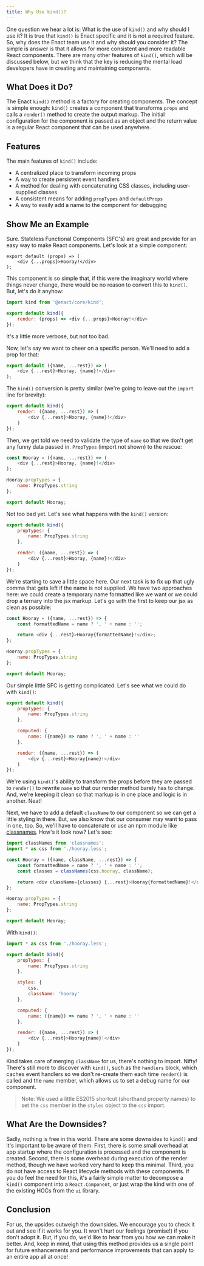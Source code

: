 ```yaml
---
title: Why Use kind()?
---
```


One question we hear a lot is:  What is the use of `kind()` and why should I use it?  It is true
that `kind()` is Enact specific and it is not a required feature. So, why does the Enact team use
it and why should you consider it? The simple is answer is that it allows for more consistent and
more readable React components. There are many other features of `kind()`, which will be
discussed below, but we think that the key is reducing the mental load developers have in creating
and maintaining components.

## What Does it Do?

The Enact `kind()` method is a factory for creating components. The concept is simple enough: `kind()`
creates a component that transforms `props` and calls a `render()` method to create the output
markup. The initial configuration for the component is passed as an object and the return value is a
regular React component that can be used anywhere.

## Features

The main features of `kind()` include:

* A centralized place to transform incoming props
* A way to create persistent event handlers
* A method for dealing with concatenating CSS classes, including user-supplied classes
* A consistent means for adding `propTypes` and `defaultProps`
* A way to easily add a name to the component for debugging

## Show Me an Example

Sure. Stateless Functional Components (SFC's) are great and provide for an easy way to make React
components. Let's look at a simple component:

```
export default (props) => (
	<div {...props}>Hooray!</div>
);
```

This component is so simple that, if this were the imaginary world where things never change, there
would be no reason to convert this to `kind()`. But, let's do it anyhow:

```js
import kind from '@enact/core/kind';

export default kind({
	render: (props) => <div {...props}>Hooray!</div>
});
```

It's a little more verbose, but not too bad.

Now, let's say we want to cheer on a specific person. We'll need to add a prop for that:

```js
export default ({name, ...rest}) => (
	<div {...rest}>Hooray, {name}!</div>
);
```

The `kind()` conversion is pretty similar (we're going to leave out the `import` line for brevity):

```js
export default kind({
	render: ({name, ...rest}) => (
		<div {...rest}>Hooray, {name}!</div>
	)
});
```

Then, we get told we need to validate the type of `name` so that we don't get any funny data passed
in. `PropTypes` (import not shown) to the rescue:

```js
const Hooray = ({name, ...rest}) => (
	<div {...rest}>Hooray, {name}!</div>
);

Hooray.propTypes = {
	name: PropTypes.string
};

export default Hooray;
```

Not too bad yet. Let's see what happens with the `kind()` version:

```js
export default kind({
	propTypes: {
		name: PropTypes.string
	},

	render: ({name, ...rest}) => (
		<div {...rest}>Hooray, {name}!</div>
	)
});
```

We're starting to save a little space here. Our next task is to fix up that ugly comma that gets
left if the name is not supplied. We have two approaches here: we could create a temporary name
formatted like we want or we could drop a ternary into the jsx markup. Let's go with the first to
keep our jsx as clean as possible:

```js
const Hooray = ({name, ...rest}) => {
	const formattedName = name ? ', ' + name : '';

	return <div {...rest}>Hooray{formattedName}!</div>;
};

Hooray.propTypes = {
	name: PropTypes.string
};

export default Hooray;
```

Our simple little SFC is getting complicated. Let's see what we could do with `kind()`:

```js
export default kind({
	propTypes: {
		name: PropTypes.string
	},

	computed: {
		name: ({name}) => name ? ', ' + name : ''
	},

	render: ({name, ...rest}) => (
		<div {...rest}>Hooray{name}!</div>
	)
});
```

We're using `kind()`'s ability to transform the props before they are passed to `render()` to
rewrite `name` so that our render method barely has to change. And, we're keeping it clean so that
markup is in one place and logic is in another. Neat!

Next, we have to add a default `className` to our component so we can get a little styling in there.
But, we also know that our consumer may want to pass in one, too. So, we'll have to concatenate or
use an npm module like [classnames](https://www.npmjs.com/package/classnames). How's it look now?
Let's see:

```js
import classNames from 'classnames';
import * as css from './hooray.less';

const Hooray = ({name, className, ...rest}) => {
	const formattedName = name ? ', ' + name : '';
	const classes = classNames(css.hooray, className);

	return <div className={classes} {...rest}>Hooray{formattedName}!</div>;
};

Hooray.propTypes = {
	name: PropTypes.string
};

export default Hooray;
```

With `kind()`:

```js
import * as css from './hooray.less';

export default kind({
	propTypes: {
		name: PropTypes.string
	},

	styles: {
		css,
		className: 'hooray'
	},

	computed: {
		name: ({name}) => name ? ', ' + name : ''
	},

	render: ({name, ...rest}) => (
		<div {...rest}>Hooray{name}!</div>
	)
});
```

Kind takes care of merging `className` for us, there's nothing to import. Nifty! There's still more
to discover with `kind()`, such as the `handlers` block, which caches event handlers so we don't
re-create them each time `render()` is called and the `name` member, which allows us to set a debug
name for our component.

> Note: We used a little ES2015 shortcut (shorthand property names) to set the `css` member in the
> `styles` object to the `css` import.

## What Are the Downsides?

Sadly, nothing is free in this world. There are some downsides to `kind()` and it's important to be
aware of them. First, there is some small overhead at app startup where the configuration is
processed and the component is created. Second, there is some overhead during execution of the
render method, though we have worked very hard to keep this minimal. Third, you do not have access
to React lifecycle methods with these components. If you do feel the need for this, it's a fairly
simple matter to decompose a `kind()` component into a `React.Component`, or just wrap the kind with
one of the existing HOCs from the `ui` library.

## Conclusion

For us, the upsides outweigh the downsides. We encourage you to check it out and see if it works for
you. It won't hurt our feelings (promise!) if you don't adopt it. But, if you do, we'd like to hear
from you how we can make it better. And, keep in mind, that using this method provides us a single
point for future enhancements and performance improvements that can apply to an entire app all at
once!
